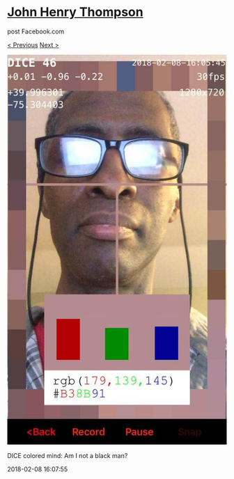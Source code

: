 # [John Henry Thompson](../README.md)
post Facebook.com

[< Previous](2018-02-10-1.md) [Next >](2018-02-03-1.md)

[![](../media/2018-02-08/Timeline-Photos-DICE-colored-mind-Am-I-not-a-black-man.jpg)](../README.md)

DICE colored mind: Am I not a black man?

2018-02-08 16:07:55